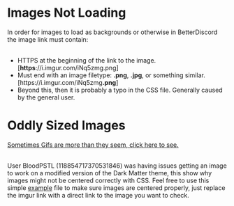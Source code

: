 # Images Not Loading

<div>In order for images to load as backgrounds or otherwise in BetterDiscord the image link must contain:<br><br>
  
  <ul>
    <li>HTTPS at the beginning of the link to the image. [<b>https</b>://i.imgur.com/iNq5zmg.png]</li>
    <li>Must end with an image filetype: <b>.png</b>, <b>.jpg</b>, or something similar. [https://i.imgur.com/iNq5zmg<b>.png</b>]</li>
    <li>Beyond this, then it is probably a typo in the CSS file. Generally caused by the general user.</li>
  </ul></div>

# Oddly Sized Images

<div><a href="https://github.com/CompletelyUnbelievable/ThemeResource/blob/master/BetterDiscord101/ImageIssues/Images/bRMaNZT.gif">Sometimes Gifs are more than they seem, click here to see.</a><br><br>

User BloodPSTL (118854717370531846) was having issues getting an image to work on a modified version of the Dark Matter theme, this show why images might not be centered correctly with CSS. Feel free to use this simple <a href="https://github.com/CompletelyUnbelievable/ThemeResource/blob/master/BetterDiscord101/ImageIssues/OddlySizedImagesExample.html">example</a> file to make sure images are centered properly, just replace the imgur link with a direct link to the image you want to check.</div>
